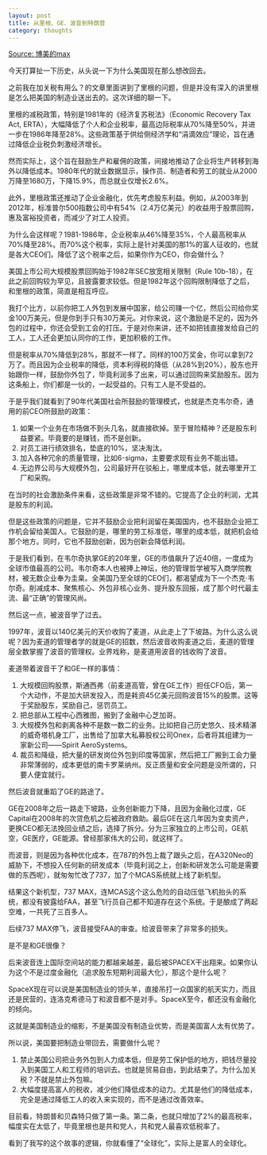 ```yaml
---
layout: post
title: 从里根、GE、波音到特朗普
category: thoughts
---
```


[Source: 博美的max](https://mp.weixin.qq.com/s/nTnWM8m5krPANTbytILZxA)

今天打算扯一下历史，从头说一下为什么美国现在那么想改回去。

之前我在加关税有用么？的文章里面讲到了里根的问题，但是并没有深入的讲里根是怎么把美国的制造业送出去的。这次详细的聊一下。

里根的减税政策，特别是1981年的《经济复苏税法》（Economic Recovery Tax Act, ERTA），大幅降低了个人和企业税率，最高边际税率从70%降至50%，并进一步在1986年降至28%。这些政策基于供给侧经济学和“涓滴效应”理论，旨在通过降低企业税负刺激经济增长。

然而实际上，这个旨在鼓励生产和雇佣的政策，间接地推动了企业将生产转移到海外以降低成本。1980年代的就业数据显示，操作员、制造者和劳工的就业从2000万降至1680万，下降15.9%，而总就业仅增长2.6%。

此外，里根政策还推动了企业金融化，优先考虑股东利益。例如，从2003年到2012年，标准普尔500指数公司中有54%（2.4万亿美元）的收益用于股票回购，惠及富裕投资者，而减少了对工人投资。

为什么会这样呢？1981-1986年，企业税率从46%降至35%，个人最高税率从70%降至28%。而70%这个税率，实际上是针对美国的那1%的富人征收的，也就是各大CEO们。降低了这个税率之后，如果你作为CEO，你会做什么？

美国上市公司大规模股票回购始于1982年SEC放宽相关限制（Rule 10b-18），在此之前回购较为罕见，且披露要求较低。但是1982年这个回购限制降低了之后，和里根的政策，简直是相互呼应。

我打个比方，以前你把工人外包到发展中国家，给公司赚一个亿，然后公司给你奖金100万美元，但是你到手只有30万美元。对你来说，这个激励是不足的，因为外包的过程中，你还会受到工会的打压。于是对你来讲，还不如把钱直接发给自己的工人，工人还会更加认同你的工作，更加积极的工作。

但是税率从70%降低到28%，那就不一样了。同样的100万奖金，你可以拿到72万了。而且因为企业税率的降低，资本利得税的降低（从28%到20%），股东也开始跟你一样，鼓励你外包了，毕竟利润多了出来，可以通过回购来奖励股东。因为这条船上，你们都是一伙的，一起受益的。只有工人是不受益的。

于是乎我们就看到了90年代美国社会所鼓励的管理模式，也就是杰克韦尔奇，通用的前CEO所鼓励的政策：

1. 如果一个业务在市场做不到头几名，就直接砍掉。至于冒险精神？还是股东利益要紧。毕竟要的是赚钱，而不是创新。
2. 对员工进行绩效排名，垫底的10%，坚决淘汰。
3. 加入各种冗余的质量管理，比如6-sigma，主要要求现有业务不能出错。
4. 无边界公司与大规模外包，公司最好开在驳船上，哪里成本低，就去哪里开工厂和采购。

在当时的社会激励条件来看，这些政策是非常不错的。它提高了企业的利润，尤其是股东的利润。

但是这些政策的问题是，它并不鼓励企业把利润留在美国国内，也不鼓励企业把工作机会留给美国人。它鼓励的是，哪里的劳工标准低，哪里的成本低，就把机会给那个地方。同时，它也不鼓励创新，因为创新会降低利润。

于是我们看到，在韦尔奇执掌GE的20年里，GE的市值飙升了近40倍，一度成为全球市值最高的公司。韦尔奇本人也被捧上神坛，他的管理哲学被写入商学院教材，被无数企业奉为圭臬。全美国乃至全球的CEO们，都渴望成为下一个杰克·韦尔奇。削减成本、聚焦核心、外包非核心业务、提升股东回报，成了那个时代最主流、最“正确”的管理风尚。

然后这一点，被波音学了过去。

1997年，波音以140亿美元的天价收购了麦道，从此走上了下坡路。为什么这么说呢？因为麦道的管理者学的就是GE的招数，然后波音收购麦道之后，麦道的管理层全数掌握了波音的管理权。业界戏称，是麦道用波音的钱收购了波音。

麦道带着波音干了和GE一样的事情：

1. 大规模回购股票，斯通西弗（前麦道高管，曾在GE工作）担任CFO后，第一个大动作，不是加大研发投入，而是耗资45亿美元回购波音15%的股票。这等于奖励股东，奖励自己，惩罚员工。
2. 把总部从工程中心西雅图，搬到了金融中心芝加哥。
3. 大规模外包和剥离各种不是数一数二的业务。比如把自己历史悠久、技术精湛的威奇塔机身工厂，出售给了加拿大私募股权公司Onex，后者将其组建为一家新公司——Spirit AeroSystems。
4. 裁员和降级，把大量的研发岗位外包到印度等国家，然后把工厂搬到工会力量非常薄弱的，成本更低的南卡罗莱纳州。反正质量和安全问题是没所谓的，只要人便宜就行。

然后波音就重蹈了GE的路途了。

GE在2008年之后一路走下坡路，业务创新能力下降，且因为金融化过度，GE Capital在2008年的次贷危机之后被政府救助。最后GE在这几年因为变卖资产，更换CEO都无法挽回业绩之后，选择了拆分。分为三家独立的上市公司，GE航空，GE医疗，GE能源。曾经那家伟大的公司，就这样了。

而波音，则是因为各种优化成本，在787的外包上裁了跟头之后，在A320Neo的威胁下，不想投入任何新的研发成本（毕竟利润之上，创新和研发怎么可能是需要做的东西呢），就匆匆忙改了737，加了个MCAS系统就上线了新机型。

结果这个新机型，737 MAX，连MCAS这个这么危险的自动压低飞机抬头的系统，都没有披露给FAA，甚至飞行员自己都不知道存在这个系统。于是酿成了两起空难，一共死了三百多人。

后续737 MAX停飞，波音接受FAA的审查。给波音带来了非常多的损失。

是不是和GE很像？

后来波音连上国际空间站的能力都越来越差，最后被SPACEX干出翔来。如果你认为这个不是过度金融化（追求股东短期利润最大化），那这个是什么呢？

SpaceX现在可以说是美国制造业的领头羊，直接吊打一众国家的航天实力，而且还是民营的，连洛克希德马丁和波音都不是对手。SpaceX至今，都还没有金融化的倾向。

这就是美国制造业的缩影，不是美国没有制造业优势，而是美国富人太有优势了。

所以说，美国要把制造业带回去，需要做什么呢？

1. 禁止美国公司把业务外包到人力成本低，但是劳工保护低的地方，把钱尽量投入到美国工人和工程师的培训去。也就是贸易自由，到此结束了。为什么加关税？不就是禁止外包嘛。
2. 大幅度提高富人的税收，减少他们降低成本的动力。尤其是他们的降低成本，完全是通过降低工人的收入来实现的，而不是通过改善效率。

目前看，特朗普和贝森特只做了第一条。第二条，也就只增加了2%的最高税率，幅度实在太低了，毕竟里根也是共和党人，共和党人最喜欢低税率了。

看到了我写的这个故事的逻辑，你就看懂了“全球化”，实际上是富人的全球化。